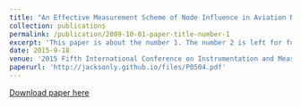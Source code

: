 ```yaml
---
title: "An Effective Measurement Scheme of Node Influence in Aviation Network"
collection: publications
permalink: /publication/2009-10-01-paper-title-number-1
excerpt: 'This paper is about the number 1. The number 2 is left for future work.'
date: 2015-9-18
venue: '2015 Fifth International Conference on Instrumentation and Measurement, Computer, Communication and Control (IMCCC)'
paperurl: 'http://jacksonly.github.io/files/P0504.pdf'
---
```

[Download paper here](http://jacksonly.github.io/files/P0504.pdf)

